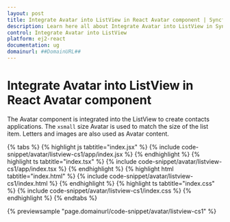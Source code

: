 ```yaml
---
layout: post
title: Integrate Avatar into ListView in React Avatar component | Syncfusion
description: Learn here all about Integrate Avatar into ListView in Syncfusion React Avatar component of Syncfusion Essential JS 2 and more.
control: Integrate Avatar into ListView 
platform: ej2-react
documentation: ug
domainurl: ##DomainURL##
---
```


# Integrate Avatar into ListView in React Avatar component

The Avatar component is integrated into the ListView to create contacts applications. The `xsmall` size Avatar is used to match the size of the list item. Letters and images are also used as Avatar content.

{% tabs %}
{% highlight js tabtitle="index.jsx" %}
{% include code-snippet/avatar/listview-cs1/app/index.jsx %}
{% endhighlight %}
{% highlight ts tabtitle="index.tsx" %}
{% include code-snippet/avatar/listview-cs1/app/index.tsx %}
{% endhighlight %}
{% highlight html tabtitle="index.html" %}
{% include code-snippet/avatar/listview-cs1/index.html %}
{% endhighlight %}
{% highlight ts tabtitle="index.css" %}
{% include code-snippet/avatar/listview-cs1/index.css %}
{% endhighlight %}
{% endtabs %}

 {% previewsample "page.domainurl/code-snippet/avatar/listview-cs1" %}
